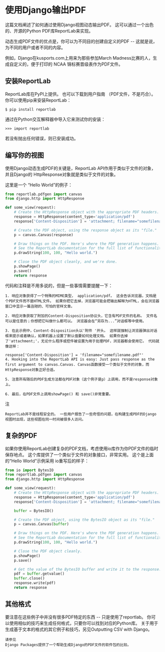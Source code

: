 # 使用Django输出PDF
这篇文档阐述了如何通过使用Django视图动态输出PDF。 这可以通过一个出色的、开源的Python PDF库ReportLab来实现。

动态生成PDF文件的优点是，你可以为不同目的创建自定义的PDF -- 这就是说，为不同的用户或者不同的内容。

例如，Django在kusports.com上用来为那些参加March Madness比赛的人，生成自定义的，便于打印的 NCAA 锦标赛晋级表作为PDF文件。

## 安装ReportLab 
ReportLab库在PyPI上提供。 也可以下载到用户指南 （PDF文件，不是巧合）。 你可以使用pip来安装ReportLab：
```
$ pip install reportlab
```
通过在Python交互解释器中导入它来测试你的安装：
```
>>> import reportlab
```
若没有抛出任何错误，则已安装成功。

## 编写你的视图
使用Django动态生成PDF的关键是，ReportLab API作用于类似于文件的对象，并且Django的 HttpResponse对象就是类似于文件的对象。

这里是一个 “Hello World”的例子：
```python
from reportlab.pdfgen import canvas
from django.http import HttpResponse

def some_view(request):
    # Create the HttpResponse object with the appropriate PDF headers.
    response = HttpResponse(content_type='application/pdf')
    response['Content-Disposition'] = 'attachment; filename="somefilename.pdf"'

    # Create the PDF object, using the response object as its "file."
    p = canvas.Canvas(response)

    # Draw things on the PDF. Here's where the PDF generation happens.
    # See the ReportLab documentation for the full list of functionality.
    p.drawString(100, 100, "Hello world.")

    # Close the PDF object cleanly, and we're done.
    p.showPage()
    p.save()
    return response
```
代码和注释是不用多说的，但是一些事情需要提醒一下：
```
1. 响应对象获得了一个特殊的MIME类型， application/pdf。 这会告诉浏览器，文档是个PDF文件而不是HTML文件。 如果你把它去掉，浏览器可能会把输出解释为HTML，会在浏览器窗口中显示一篇丑陋的、可怕的官样文章。

2. 响应对象获取了附加的Content-Disposition协议头，它含有PDF文件的名称。 文件名可以是任意的；你想把它叫做什么都可以。 浏览器会在“另存为...”对话框等中使用。

3. 在此示例中，Content-Disposition头以'附件 '开头。 这样就强制让浏览器弹出对话框来提示或者确认，如果机器上设置了默认值要如何处理文档。 如果你去掉了'attachment;'，无论什么程序或控件被设置为用于处理PDF，浏览器都会使用它。 代码就像这样：

response['Content-Disposition'] = 'filename="somefilename.pdf"'
4. Hooking into the ReportLab API is easy: Just pass response as the first argument to canvas.Canvas. Canvas函数接受一个类似于文件的对象，而 HttpResponse对象正好合适。

5. 注意所有随后的PDF生成方法都在PDF对象（这个例子是p）上调用，而不是response对象上。

6. 最后，在PDF文件上调用showPage() 和 save()非常重要。
```
注
```
ReportLab并不是线程安全的。 一些用户报告了一些奇怪的问题，在构建生成PDF的Django视图时出现，这些视图在同一时间被很多人访问。
```
## 复杂的PDF
如果你使用ReportLab创建复杂的PDF文档，考虑使用io库作为你PDF文件的临时保存地点。 这个库提供了一个类似于文件的对象接口，非常实用。 这个是上面的“Hello World”示例采用 io重写后的样子：
```python
from io import BytesIO
from reportlab.pdfgen import canvas
from django.http import HttpResponse

def some_view(request):
    # Create the HttpResponse object with the appropriate PDF headers.
    response = HttpResponse(content_type='application/pdf')
    response['Content-Disposition'] = 'attachment; filename="somefilename.pdf"'

    buffer = BytesIO()

    # Create the PDF object, using the BytesIO object as its "file."
    p = canvas.Canvas(buffer)

    # Draw things on the PDF. Here's where the PDF generation happens.
    # See the ReportLab documentation for the full list of functionality.
    p.drawString(100, 100, "Hello world.")

    # Close the PDF object cleanly.
    p.showPage()
    p.save()

    # Get the value of the BytesIO buffer and write it to the response.
    pdf = buffer.getvalue()
    buffer.close()
    response.write(pdf)
    return response
```
## 其他格式
要注意在这些例子中并没有很多PDF特定的东西 -- 只是使用了reportlab。 你可以使用相似的技巧来生成任何格式，只要你可以找到对应的Python库。 关于用于生成基于文本的格式的其它例子和技巧，另见Outputting CSV with Django。
```
请参见
Django Packages提供了一个帮助生成Django的PDF文件的软件包的比较。
```